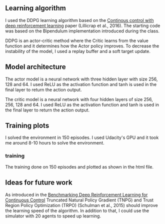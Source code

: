 ## Learning algorithm
I used the DDPG learning algorithm based on the [Continous control with deep reinforcement learning](https://arxiv.org/pdf/1509.02971.pdf) paper (Lillicrap et al., 2016). The starting code was based on the Bipendulum implementation introduced during the class.

DDPG is an actor-critic method where the Critic learns from the value function and it determines how the Actor policy improves. To decrease the instability of the model, I used a replay buffer and a soft target update. 

## Model architecture
The actor model is a neural network with three hidden layer with size 256, 128 and 64. I used ReLU as the activation function and tanh is used in the final layer to return the action output.

The critic model is a neural network with four hidden layers of size 256, 256, 128 and 64. I used ReLU as the activation function and tanh is used in the final layer to return the action output.


## Training plots
I solved the environment in 150 episodes. I used Udacity's GPU and it took me around 8-10 hours to solve the environment.

### training
The training done on 150 episodes and plotted as shown in the html file.

## Ideas for future work
As introduced in the [Benchmarking Deep Reinforcement Learning for Continuous Control](https://arxiv.org/pdf/1604.06778.pdf) Truncated Natural Policy Gradient (TNPG) and Trust Region Policy Optimization (TRPO)  (Schulman et al., 2015) should improve the learning speed of the algorithm. In addition to that, I could use the simulator with 20 agents to speed up learning.
